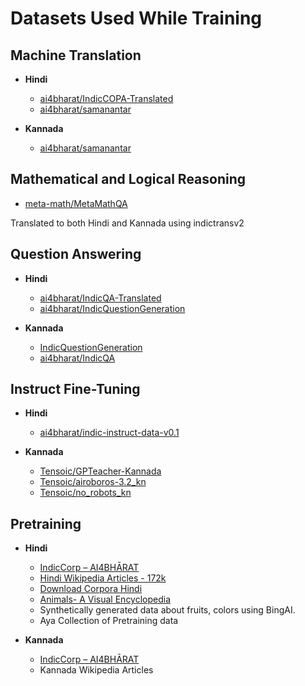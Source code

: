 # Datasets Used While Training

## Machine Translation

- **Hindi**
  - [ai4bharat/IndicCOPA-Translated](https://huggingface.co/datasets/ai4bharat/IndicCOPA-Translated)
  - [ai4bharat/samanantar](https://huggingface.co/datasets/ai4bharat/samanantar)
  
- **Kannada**
  - [ai4bharat/samanantar](https://huggingface.co/datasets/ai4bharat/samanantar)

## Mathematical and Logical Reasoning

- [meta-math/MetaMathQA](https://huggingface.co/datasets/meta-math/MetaMathQA)

Translated to both Hindi and Kannada using indictransv2

## Question Answering

- **Hindi**
  - [ai4bharat/IndicQA-Translated](https://huggingface.co/datasets/ai4bharat/IndicQA-Translated)
  - [ai4bharat/IndicQuestionGeneration](https://huggingface.co/datasets/ai4bharat/IndicQuestionGeneration)

- **Kannada**
  - [IndicQuestionGeneration](https://huggingface.co/datasets/ai4bharat/IndicQuestionGeneration/viewer/kn)
  - [ai4bharat/IndicQA](https://huggingface.co/datasets/ai4bharat/IndicQA)

## Instruct Fine-Tuning

- **Hindi**
  - [ai4bharat/indic-instruct-data-v0.1](https://huggingface.co/datasets/ai4bharat/indic-instruct-data-v0.1)

- **Kannada**
  - [Tensoic/GPTeacher-Kannada](https://huggingface.co/datasets/Tensoic/GPTeacher-Kannada)
  - [Tensoic/airoboros-3.2_kn](https://huggingface.co/datasets/Tensoic/airoboros-3.2_kn)
  - [Tensoic/no_robots_kn](https://huggingface.co/datasets/Tensoic/no_robots_kn)

## Pretraining

- **Hindi**
  - [IndicCorp – AI4BHĀRAT](https://www.iitm.ac.in/datasets/indiccorp-ai4bharat)
  - [Hindi Wikipedia Articles - 172k](https://www.kaggle.com/datasets?fileType=csv&license=gpl&query=hindi+wikipedia)
  - [Download Corpora Hindi](https://wortschatz.uni-leipzig.de/en/download/hindi)
  - [Animals- A Visual Encyclopedia](https://archive.org/details/AnimalsAVisualEncyclopedia)
  - Synthetically generated data about fruits, colors using BingAI.
  - Aya Collection of Pretraining data

- **Kannada**
  - [IndicCorp – AI4BHĀRAT](https://www.iitm.ac.in/datasets/indiccorp-ai4bharat)
  - Kannada Wikipedia Articles
